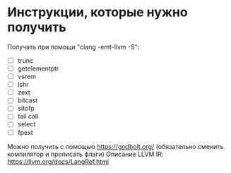 # Инструкции, которые нужно получить

Получать при помощи "clang -emt-llvm -S":

- [ ] trunc
- [ ] getelementptr
- [ ] vsrem
- [ ] lshr
- [ ] zext
- [ ] bitcast
- [ ] sitofp
- [ ] tail call
- [ ] select
- [ ] fpext

Можно получить с помощью https://godbolt.org/ (обязательно сменить компилятор и прописать флаги)
Описание LLVM IR: https://llvm.org/docs/LangRef.html

